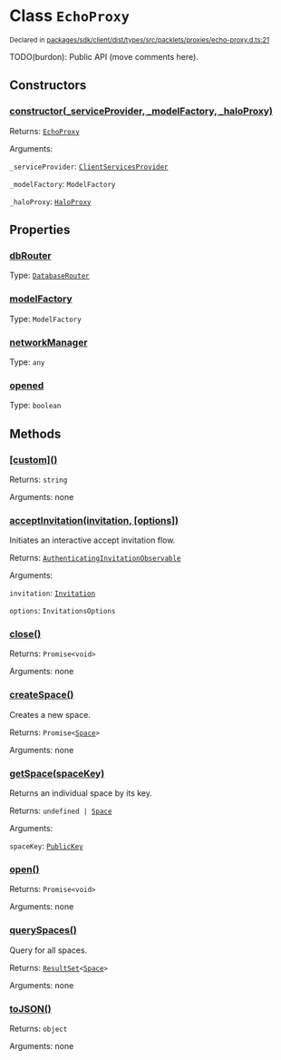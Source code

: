 # Class `EchoProxy`
<sub>Declared in [packages/sdk/client/dist/types/src/packlets/proxies/echo-proxy.d.ts:21]()</sub>


TODO(burdon): Public API (move comments here).

## Constructors
### [constructor(_serviceProvider, _modelFactory, _haloProxy)]()


Returns: <code>[EchoProxy](/api/@dxos/react-client/classes/EchoProxy)</code>

Arguments: 

`_serviceProvider`: <code>[ClientServicesProvider](/api/@dxos/react-client/interfaces/ClientServicesProvider)</code>

`_modelFactory`: <code>ModelFactory</code>

`_haloProxy`: <code>[HaloProxy](/api/@dxos/react-client/classes/HaloProxy)</code>

## Properties
### [dbRouter]()
Type: <code>[DatabaseRouter](/api/@dxos/react-client/classes/DatabaseRouter)</code>
### [modelFactory]()
Type: <code>ModelFactory</code>
### [networkManager]()
Type: <code>any</code>
### [opened]()
Type: <code>boolean</code>

## Methods
### [\[custom\]()]()


Returns: <code>string</code>

Arguments: none
### [acceptInvitation(invitation, \[options\])]()


Initiates an interactive accept invitation flow.

Returns: <code>[AuthenticatingInvitationObservable](/api/@dxos/react-client/interfaces/AuthenticatingInvitationObservable)</code>

Arguments: 

`invitation`: <code>[Invitation](/api/@dxos/react-client/interfaces/Invitation)</code>

`options`: <code>InvitationsOptions</code>
### [close()]()


Returns: <code>Promise&lt;void&gt;</code>

Arguments: none
### [createSpace()]()


Creates a new space.

Returns: <code>Promise&lt;[Space](/api/@dxos/react-client/interfaces/Space)&gt;</code>

Arguments: none
### [getSpace(spaceKey)]()


Returns an individual space by its key.

Returns: <code>undefined | [Space](/api/@dxos/react-client/interfaces/Space)</code>

Arguments: 

`spaceKey`: <code>[PublicKey](/api/@dxos/react-client/classes/PublicKey)</code>
### [open()]()


Returns: <code>Promise&lt;void&gt;</code>

Arguments: none
### [querySpaces()]()


Query for all spaces.

Returns: <code>[ResultSet](/api/@dxos/react-client/classes/ResultSet)&lt;[Space](/api/@dxos/react-client/interfaces/Space)&gt;</code>

Arguments: none
### [toJSON()]()


Returns: <code>object</code>

Arguments: none
